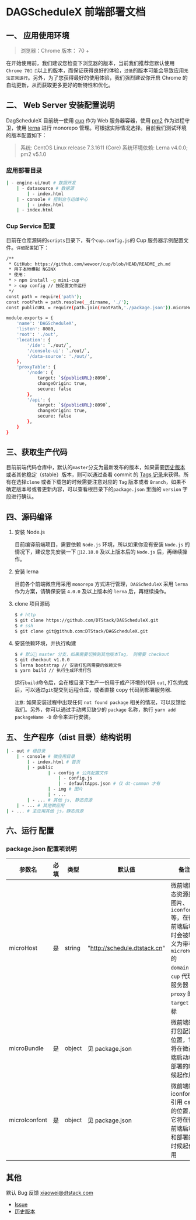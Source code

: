 # DAGScheduleX 前端部署文档

## 一、 应用使用环境

> 浏览器：Chrome
> 版本： 70 +

在开始使用前，我们建议您检查下浏览器的版本，当前我们推荐您默认使用 `Chrome 70 `以上的版本，而保证获得良好的体验，`过低`的版本可能会导致应用`无法正常运行`。另外，为了您获得最好的使用体验，我们强烈建议你开启 Chrome 的自动更新，从而获取更多更好的新特性和优化。

## 二、 Web Server 安装配置说明

DagScheduleX 目前统一使用 [cup](https://github.com/wewoor/cup) 作为 Web 服务器容器，使用 [pm2](https://github.com/Unitech/pm2) 作为进程守卫，使用 [lerna](https://github.com/lerna/lerna) 进行 monorepo 管理。可根据实际情况选择。目前我们测试环境的版本配置如下：

> 系统: CentOS Linux release 7.3.1611 (Core)
> 系统环境依赖: Lerna v4.0.0; pm2 v5.1.0

### 应用部署目录

```bash
| - engine-ui/out # 数据开发
    | - datasource # 数据源
        | - index.html
    | - console # 控制台与运维中心
        | - index.html
    | - index.html
```

### Cup Service 配置

目前在仓库源码的`scripts`目录下，有个`cup.config.js`的 Cup 服务器示例配置文件。`详细配置`如下：

```bash
/**
 * GitHub: https://github.com/wewoor/cup/blob/HEAD/README_zh.md
 * 用于本地模拟 NGINX
 * 使用：
 * > npm install -g mini-cup
 * > cup config // 按配置文件运行
 */
const path = require('path');
const rootPath = path.resolve(__dirname, './');
const publicURL = require(path.join(rootPath,'./package.json')).microHost;

module.exports = {
    'name': 'DAGScheduleX',
    'listen': 8080,
    'root': './out',
    'location': {
        '/ide': `./out/`,
        '/console-ui': `./out/`,
        '/data-source': './out/',
    },
    'proxyTable': {
        '/node': {
            target: `${publicURL}:8090`, 
            changeOrigin: true,
            secure: false
        },
        '/api': {
            target: `${publicURL}:8090`, 
            changeOrigin: true,
            secure: false
        },
    }
}

```

## 三、获取生产代码

目前前端代码仓库中，默认的`master`分支为最新发布的版本，如果需要[历史版本](https://github.com/DTStack/DAGScheduleX/tags)或者其他稳定（stable）版本，则可以通过查看 commit 的 [Tags 记录](https://github.com/DTStack/DAGScheduleX/tags)来获得。所有在选择`clone` 或者下载包的时候需要注意对应的 `Tag` 版本或者 `Branch`，如果不确定版本号或者更新内容，可以查看根目录下的`package.json` 里面的 `version` 字段进行确认。

## 四、源码编译

1. 安装 Node.js

    目前编译前端项目，需要依赖 `Node.js` 环境，所以如果你没有安装 `Node.js` 的情况下，建议您先安装一下 `12.18.0` 及以上版本后的 `Node.js` 后，再继续操作。

2. 安装 lerna

    目前各个前端微应用采用 `monorepo` 方式进行管理，`DAGScheduleX` 采用 `lerna` 作为方案，请确保安装 `4.0.0` 及以上版本的 `lerna` 后，再继续操作。

3. clone 项目源码

    ```bash
    $ # http
    $ git clone https://github.com/DTStack/DAGScheduleX.git
    $ # ssh
    $ git clone git@github.com:DTStack/DAGScheduleX.git

    ```

4. 安装依赖环境，并执行构建

    ```bash
    $ # 默认 master 分支，如果需要切换到其他版本Tag， 则需要 checkout
    $ git checkout v1.0.0
    $ lerna bootstrap // 安装打包所需要的依赖文件
    $ yarn build // 执行生成环境打包
    ```

    运行`build`命令后，会在根目录下生产一份用于成产环境的代码 `out`,
    打包完成后，可以通过`git`提交到远程仓库，或者直接 copy 代码到部署服务器.

    `注意`: 如果安装过程中出现任何 `not found package` 相关的情况，可以反馈给我们。另外，你可以通过手动拷贝缺少的 `package` 名称，执行 `yarn add packageName -D` 命令来进行安装。

## 五、 生产程序（dist 目录）结构说明

```bash
| - out # 根目录
    | - console # 微应用目录
        | - index.html # 首页
        | - public
                | - config # 公共配置文件
                    | - config.js
                    | - defaultApps.json # 仅 dt-common 才有
                | - img # 图片
                | - ...
        | - ... # 其他 js, 静态资源
    | - ... # 其他微应用
| - ... # 主应用其他 js，静态资源
```

## 六、运行 **配置**

### package.json 配置项说明

| 参数名  | 必填  | 类型  |  默认值 | 备注  |
| ------------ | ------------ | ------------ | ------------ | ---------- |
| microHost  |  是 | string  | "http://schedule.dtstack.cn"  |  微前端静态资源如图片、`iconfont` 等，在微前端启动时会被转义为带有 `microHost` 的 `domain`；`cup` 代理服务器 `proxy` 的 `target` 目标 |
| microBundle  |  是 | object  | 见 package.json | 微前端的打包配置位置，它将在微前端启动和部署的时候起作用 |
| microIconfont  |  是 | object  | 见 package.json | 微前端的 iconfont 引用 css 的位置，它将在微前端启动和部署的时候起作用 |

## 其他

默认 Bug 反馈 xiaowei@dtstack.com

- [Issue](https://github.com/DTStack/DAGScheduleX/issues)
- [历史版本](https://github.com/DTStack/DAGScheduleX/tags)
